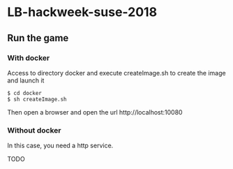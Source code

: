 # LB-hackweek-suse-2018

## Run the game

### With docker

Access to directory docker and execute createImage.sh to create the image and launch it

```
$ cd docker
$ sh createImage.sh
```

Then open a browser and open the url http://localhost:10080

### Without docker

In this case, you need a http service.

TODO
